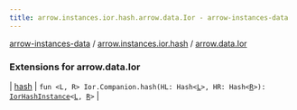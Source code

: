 ```yaml
---
title: arrow.instances.ior.hash.arrow.data.Ior - arrow-instances-data
---
```


[arrow-instances-data](../../index.html) / [arrow.instances.ior.hash](../index.html) / [arrow.data.Ior](./index.html)

### Extensions for arrow.data.Ior

| [hash](hash.html) | `fun <L, R> Ior.Companion.hash(HL: Hash<`[`L`](hash.html#L)`>, HR: Hash<`[`R`](hash.html#R)`>): `[`IorHashInstance`](../../arrow.instances/-ior-hash-instance/index.html)`<`[`L`](hash.html#L)`, `[`R`](hash.html#R)`>` |

